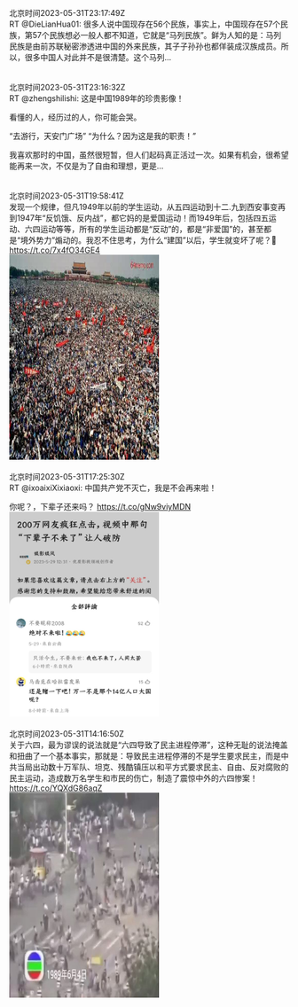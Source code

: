 北京时间2023-05-31T23:17:49Z<br>RT @DieLianHua01: 很多人说中国现存在56个民族，事实上，中国现存在57个民族，第57个民族想必一般人都不知道，它就是“马列民族”。鲜为人知的是：马列民族是由前苏联秘密渗透进中国的外来民族，其子子孙孙也都佯装成汉族成员。所以，很多中国人对此并不是很清楚。这个马列…<br><br><br>北京时间2023-05-31T23:16:32Z<br>RT @zhengshilishi: 这是中国1989年的珍贵影像！

看懂的人，经历过的人，你可能会哭。

“去游行，天安门广场”
“为什么？因为这是我的职责！”

我喜欢那时的中国，虽然很短暂，但人们起码真正活过一次。如果有机会，很希望能再来一次，不仅是为了自由和理想，更是…<br><br><br>北京时间2023-05-31T19:58:41Z<br>发现一个规律，但凡1949年以前的学生运动，从五四运动到十二.九到西安事变再到1947年“反饥饿、反内战”，都它妈的是爱国运动！而1949年后，包括四五运动、六四运动等等，所有的学生运动都是“反动”的，都是“非爱国”的，甚至都是“境外势力”煽动的。我忍不住思考，为什么“建国”以后，学生就变坏了呢？🤔 https://t.co/7x4fO34GE4<br><img src='/temp/image/2023/u-Month-5/1663877658227380231_0.jpg' width='270' height='370'><br><br>北京时间2023-05-31T17:25:30Z<br>RT @ixoaixiXixiaoxi: 中国共产党不灭亡，我是不会再来啦！

你呢？，下辈子还来吗？ https://t.co/gNw9viyMDN<br><img src='/temp/image/2023/u-Month-5/1663839106886144001_0.jpg' width='270' height='370'><br><br>北京时间2023-05-31T14:16:50Z<br>关于六四，最为谬误的说法就是“六四导致了民主进程停滞”，这种无耻的说法掩盖和扭曲了一个基本事实，那就是：导致民主进程停滞的不是学生要求民主，而是中共当局出动数十万军队、坦克、残酷镇压以和平方式要求民主、自由、反对腐败的民主运动，造成数万名学生和市民的伤亡，制造了震惊中外的六四惨案！ https://t.co/YQXdG86aqZ<br><img src='/temp/video/2023/u-Month-5/at-Day-31/ShuiMo_DanQing/1663791626731552768_0.jpg' width='270' height='370'><br><br>